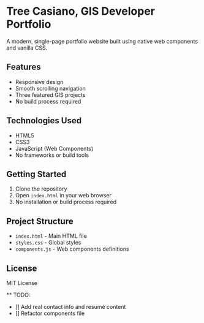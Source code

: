# Tree Casiano, GIS Developer Portfolio

A modern, single-page portfolio website built using native web components and vanilla CSS.

## Features

- Responsive design
- Smooth scrolling navigation
- Three featured GIS projects
- No build process required

## Technologies Used

- HTML5
- CSS3
- JavaScript (Web Components)
- No frameworks or build tools

## Getting Started

1. Clone the repository
2. Open `index.html` in your web browser
3. No installation or build process required

## Project Structure

- `index.html` - Main HTML file
- `styles.css` - Global styles
- `components.js` - Web components definitions

## License

MIT License

** TODO:

- [] Add real contact info and resumé content
- [] Refactor components file
